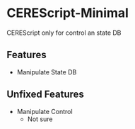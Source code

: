 CEREScript-Minimal
====

CEREScript only for control an state DB

## Features

* Manipulate State DB

## Unfixed Features

* Manipulate Control
  * Not sure 
